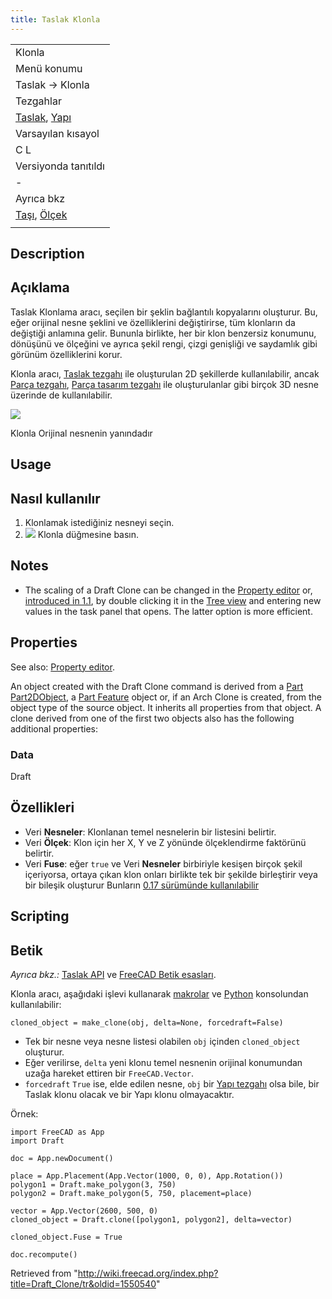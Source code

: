 ```yaml
---
title: Taslak Klonla
---
```

|  |
| --- |
| Klonla |
| Menü konumu |
| Taslak → Klonla |
| Tezgahlar |
| [Taslak](/Draft_Workbench/tr "Draft Workbench/tr"), [Yapı](/Arch_Workbench/tr "Arch Workbench/tr") |
| Varsayılan kısayol |
| C L |
| Versiyonda tanıtıldı |
| - |
| Ayrıca bkz |
| [Taşı](/Draft_Move/tr "Draft Move/tr"), [Ölçek](/Draft_Scale/tr "Draft Scale/tr") |
|  |

## Description

## Açıklama

Taslak Klonlama aracı, seçilen bir şeklin bağlantılı kopyalarını oluşturur. Bu, eğer orijinal nesne şeklini ve özelliklerini değiştirirse, tüm klonların da değiştiği anlamına gelir. Bununla birlikte, her bir klon benzersiz konumunu, dönüşünü ve ölçeğini ve ayrıca şekil rengi, çizgi genişliği ve saydamlık gibi görünüm özelliklerini korur.

Klonla aracı, [Taslak tezgahı](/Draft_Workbench/tr "Draft Workbench/tr") ile oluşturulan 2D şekillerde kullanılabilir, ancak  [Parça tezgahı](/Part_Workbench/tr "Part Workbench/tr"), [Parça tasarım tezgahı](/PartDesign_Workbench/tr "PartDesign Workbench/tr") ile oluşturulanlar gibi birçok 3D nesne üzerinde de kullanılabilir.

![](/images/Draft_Clone_example.jpg)

Klonla Orijinal nesnenin yanındadır

## Usage

## Nasıl kullanılır

1. Klonlamak istediğiniz nesneyi seçin.
2. ![](/images/Draft_Clone.svg) Klonla düğmesine basın.

## Notes

* The scaling of a Draft Clone can be changed in the [Property editor](/Property_editor "Property editor") or, [introduced in 1.1](/Release_notes_1.1 "Release notes 1.1"), by double clicking it in the [Tree view](/Tree_view "Tree view") and entering new values in the task panel that opens. The latter option is more efficient.

## Properties

See also: [Property editor](/Property_editor "Property editor").

An object created with the Draft Clone command is derived from a [Part Part2DObject](/Part_Part2DObject "Part Part2DObject"), a [Part Feature](/Part_Feature "Part Feature") object or, if an Arch Clone is created, from the object type of the source object. It inherits all properties from that object. A clone derived from one of the first two objects also has the following additional properties:

### Data

Draft

## Özellikleri

* Veri **Nesneler**: Klonlanan temel nesnelerin bir listesini belirtir.
* Veri **Ölçek**: Klon için her X, Y ve Z yönünde ölçeklendirme faktörünü belirtir.
* Veri **Fuse**: eğer `true` ve Veri **Nesneler** birbiriyle kesişen birçok şekil içeriyorsa, ortaya çıkan klon onları birlikte tek bir şekilde birleştirir veya bir bileşik oluşturur Bunların  [0.17 sürümünde kullanılabilir](/Release_notes_0.17/tr "Release notes 0.17/tr")

## Scripting

## Betik

*Ayrıca bkz.:* [Taslak API](/Draft_API/tr "Draft API/tr") ve [FreeCAD Betik esasları](/FreeCAD_Scripting_Basics/tr "FreeCAD Scripting Basics/tr").

Klonla aracı, aşağıdaki işlevi kullanarak [makrolar](/Macros/tr "Macros/tr") ve [Python](/Python/tr "Python/tr") konsolundan kullanılabilir:

```
cloned_object = make_clone(obj, delta=None, forcedraft=False)

```

* Tek bir nesne veya nesne listesi olabilen `obj` içinden `cloned_object` oluşturur.
* Eğer verilirse, `delta` yeni klonu temel nesnenin orijinal konumundan uzağa hareket ettiren bir `FreeCAD.Vector`.
* `forcedraft` `True` ise, elde edilen nesne, `obj` bir [Yapı tezgahı](/Arch_Workbench/tr "Arch Workbench/tr") olsa bile, bir Taslak klonu olacak ve bir Yapı klonu olmayacaktır.

Örnek:

```
import FreeCAD as App
import Draft

doc = App.newDocument()

place = App.Placement(App.Vector(1000, 0, 0), App.Rotation())
polygon1 = Draft.make_polygon(3, 750)
polygon2 = Draft.make_polygon(5, 750, placement=place)

vector = App.Vector(2600, 500, 0)
cloned_object = Draft.clone([polygon1, polygon2], delta=vector)

cloned_object.Fuse = True

doc.recompute()

```

Retrieved from "<http://wiki.freecad.org/index.php?title=Draft_Clone/tr&oldid=1550540>"